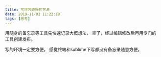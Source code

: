 ```yaml
---
title: 写博客较好的方法
date: 2019-11-01 11:22:18
tags: [思考]
---
```

用随身的备忘录等工具先快速记录大概想法，
空了，经过编辑修改后再用专门的工具创建发布。

写的环境一定要方便。
感觉终端和sublime下写都没有备忘录随意方便。
